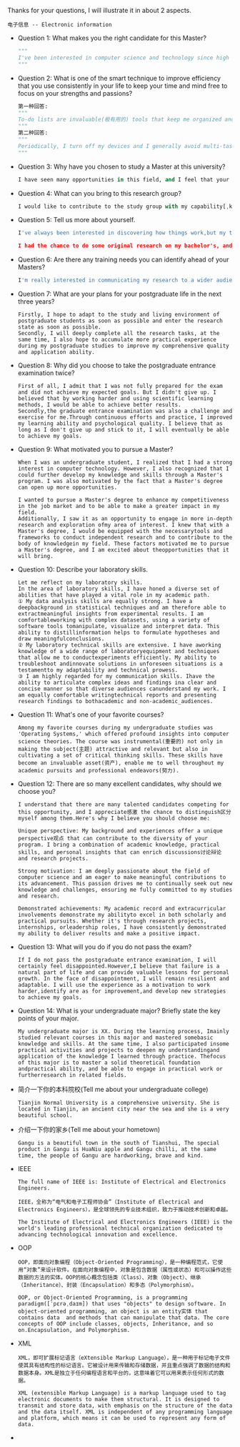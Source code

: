 Thanks for your questions, I will illustrate it in about 2 aspects.

`电子信息 -- Electronic information`

- Question 1: What makes you the right candidate for this Master?

    ```python
    """
    I've been interested in computer science and technology since high school. This leads to my choice of Master and the passion to my major, which I really enjoyed. I'm really delighted about doing more sustained research in this area as a Master student.
    """
    ```

- Question 2: What is one of the smart technique to improve efficiency that you use consistently in your life to keep your time and mind free to focus on your strengths and passions?
    ```python
    第一种回答:
    """
    To-do lists are invaluable(极有用的) tools that keep me organized and focused on important tasks. They are useful for reminding me of my obligations and help me complete my work efficiently.
    """
    第二种回答:
    """
    Periodically, I turn off my devices and I generally avoid multi-tasking.
    """
    ```

- Question 3: Why have you chosen to study a Master at this university?
    ```python
    I have seen many opportunities in this field, and I feel that your university has a great advantage, and I am eager to use your platform to make some research results.
    ```

- Question 4: What can you bring to this research group?
    ```python
    I would like to contribute to the study group with my capability[ˌkeɪpəˈbɪləti] and passion, my previous[ˈpriviəs] studies have equipped me with sufficient professional knowledge, and I believe that after a short period of training, I can be proud to be a member of the study group.
    ```

- Question 5: Tell us more about yourself.
    ```python
    I've always been interested in discovering how things work,but my time as an undergraduate opened my eyes to the excitement and wider benefits of science. 
    
    I had the chance to do some original research on my bachelor's, and that's inspired me to take up the challenge of a master's.  I'm also a keen hiker and amateur naturalist, so I'd love to combine my studies here with the chance to visit the local area.
    ```

- Question 6: Are there any training needs you can identify ahead of your Masters?
    ```python
    I'm really interested in communicating my research to a wider audience, but don't know how to go about doingthis best. I think the training module on publicengagement will be a big help to me, both academicallyand more generally.
    ```

- Question 7: What are your plans for your postgraduate life in the next three years?
    ```
    Firstly, I hope to adapt to the study and living environment of postgraduate students as soon as possible and enter the research state as soon as possible.
    Secondly, I will deeply complete all the research tasks, at the same time, I also hope to accumulate more practical experience during my postgraduate studies to improve my comprehensive quality and application ability.
    ```

- Question 8: Why did you choose to take the postgraduate entrance examination twice?
    ```
    First of all, I admit that I was not fully prepared for the exam and did not achieve my expected goals. But I didn't give up. I believed that by working harder and using scientific learning methods, I would be able to achieve better results. 
    Secondly,the graduate entrance examination was also a challenge and exercise for me.Through continuous efforts and practice, I improved my learning ability and psychological quality. I believe that as long as I don't give up and stick to it, I will eventually be able to achieve my goals.
    ```

- Question 9: What motivated you to pursue a Master?
    ```
    When I was an undergraduate student, I realized that I had a strong interest in computer technology. However, I also recognized that I could further develop my knowledge and skills through a Master's program. I was also motivated by the fact that a Master's degree can open up more opportunities.
    
    I wanted to pursue a Master's degree to enhance my competitiveness in the job market and to be able to make a greater impact in my field.
    Additionally, I saw it as an opportunity to engage in more in-depth research and exploration ofmy area of interest. I knew that with a Master's degree, I would be equipped with the necessarytools and frameworks to conduct independent research and to contribute to the body of knowledgein my field. These factors motivated me to pursue a Master's degree, and I am excited about theopportunities that it will bring.
    ```

- Question 10: Describe your laboratory skills.
    ```
    Let me reflect on my laboratory skills.
    In the area of laboratory skills, I have honed a diverse set of abilities that have played a vital role in my academic path.
    ① My data analysis skills are equally strong. I have a deepbackground in statistical techniques and am therefore able to extractmeaningful insights from experimental results. I am comfortableworking with complex datasets, using a variety of software tools tomanipulate, visualize and interpret data. This ability to distillinformation helps to formulate hypotheses and draw meaningfulconclusions.
    ② My laboratory technical skills are extensive. I have aworking knowledge of a wide range of laboratoryequipment and techniques that allow me to conductexperiments efficiently. My ability to troubleshoot andinnovate solutions in unforeseen situations is a testamentto my adaptability and technical prowess.
    ③ I am highly regarded for my communication skills. Ihave the ability to articulate complex ideas and findings ina clear and concise manner so that diverse audiences canunderstand my work. I am equally comfortable writingtechnical reports and presenting research findings to bothacademic and non-academic_audiences.
    ```

- Question 11: What's one of your favorite courses?
    ```
    Among my favorite courses during my undergraduate studies was 'Operating Systems,' which offered profound insights into computer science theories. The course was instrumental(重要的) not only in making the subject(主题) attractive and relevant but also in cultivating a set of critical thinking skills. These skills have become an invaluable asset(资产), enable me to well throughout my academic pursuits and professional endeavors(努力).
    ```

- Question 12: There are so many excellent candidates, why should we choose you?
    ```
    I understand that there are many talented candidates competing for this opportunity, and I appreciate感激 the chance to distinguish区分 myself among them.Here's why I believe you should choose me:
    
    Unique perspective: My background and experiences offer a unique perspective观点 that can contribute to the diversity of your program. I bring a combination of academic knowledge, practical skills, and personal insights that can enrich discussions讨论辩论 and research projects. 
    
    Strong motivation: I am deeply passionate about the field of computer science and am eager to make meaningful contributions to its advancement. This passion drives me to continually seek out new knowledge and challenges, ensuring me fully committed to my studies and research.
    
    Demonstrated achievements: My academic record and extracurricular involvements demonstrate my abilityto excel in both scholarly and practical pursuits. Whether it's through research projects, internships, orleadership roles, I have consistently demonstrated my ability to deliver results and make a positive impact.
    ```

- Question 13: What will you do if you do not pass the exam?
    ```
    If I do not pass the postgraduate entrance examination, I will certainly feel disappointed.However,I believe that failure is a natural part of life and can provide valuable lessons for personal growth. In the face of disappointment, I will remain resilient and adaptable. I will use the experience as a motivation to work harder,identify are as for improvement,and develop new strategies to achieve my goals.
    ```

- Question 14: What is your undergraduate major? Briefly state the key points of your major.
    ```
    My undergraduate major is XX. During the learning process, Imainly studied relevant courses in this major and mastered somebasic knowledge and skills. At the same time, I also participated insome practical activities and projects to deepen my understandingand application of the knowledge I learned through practice. Thefocus of this major is to master a solid theoretical foundation andpractical ability, and be able to engage in practical work or furtherresearch in related fields.
    ```

- 简介一下你的本科院校(Tell me about your undergraduate college)
    ```
    Tianjin Normal University is a comprehensive university. She is located in Tianjin, an ancient city near the sea and she is a very beautiful school.
    ```

- 介绍一下你的家乡(Tell me about your hometown)
    ```
    Gangu is a beautiful town in the south of Tianshui, The special product in Gangu is HuaNiu apple and Gangu chilli, at the same time, the people of Gangu are hardworking, brave and kind.
    ```

- IEEE
    ```
    The full name of IEEE is: Institute of Electrical and Electronics Engineers.
    
    IEEE，全称为“电气和电子工程师协会”（Institute of Electrical and Electronics Engineers），是全球领先的专业技术组织，致力于推动技术创新和卓越。
    
    The Institute of Electrical and Electronics Engineers (IEEE) is the world's leading professional technical organization dedicated to advancing technological innovation and excellence.
    ```

- OOP
    ```
    OOP，即面向对象编程（Object-Oriented Programming），是一种编程范式，它使用“对象”来设计软件。在面向对象编程中，对象是包含数据（属性或状态）和可以操作这些数据的方法的实体。OOP的核心概念包括类（Class）、对象（Object）、继承（Inheritance）、封装（Encapsulation）和多态（Polymorphism）。
    
    OOP, or Object-Oriented Programming, is a programming paradigm([ˈpɛrəˌdaɪm]) that uses "objects" to design software. In object-oriented programming, an object is an entity实体 that contains data  and methods that can manipulate that data. The core concepts of OOP include classes, objects, Inheritance, and so on.Encapsulation, and Polymorphism.
    ```

- XML
    ```
    XML，即可扩展标记语言（eXtensible Markup Language），是一种用于标记电子文件使其具有结构性的标记语言。它被设计用来传输和存储数据，并且重点强调了数据的结构和数据本身。XML是独立于任何编程语言和平台的，这意味着它可以用来表示任何形式的数据。
    
    XML (extensible Markup Language) is a markup language used to tag electronic documents to make them structural. It is designed to transmit and store data, with emphasis on the structure of the data and the data itself. XML is independent of any programming language and platform, which means it can be used to represent any form of data.
    ```

- 















